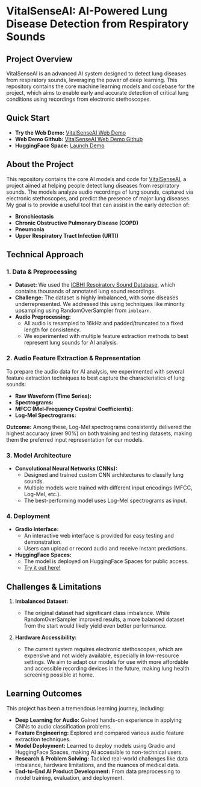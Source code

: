 # VitalSenseAI: AI-Powered Lung Disease Detection from Respiratory Sounds

## Project Overview

VitalSenseAI is an advanced AI system designed to detect lung diseases from respiratory sounds, leveraging the power of deep learning. This repository contains the core machine learning models and codebase for the project, which aims to enable early and accurate detection of critical lung conditions using recordings from electronic stethoscopes. 


## Quick Start
- **Try the Web Demo:** [VitalSenseAI Web Demo](https://vital-sense-ai.vercel.app/)
- **Web Demo Github:** [VitalSenseAI Web Demo Github](https://github.com/jiveshkalra/vital-sense-ai)
- **HuggingFace Space:** [Launch Demo](https://huggingface.co/spaces/jiveshkalra/LungDiseaseDetector) 

## About the Project

This repository contains the core AI models and code for [VitalSenseAI](https://github.com/jiveshkalra/vital-sense-ai), a project aimed at helping people detect lung diseases from respiratory sounds. The models analyze audio recordings of lung sounds, captured via electronic stethoscopes, and predict the presence of major lung diseases. My goal is to provide a useful tool that can assist in the early detection of:

- **Bronchiectasis**
- **Chronic Obstructive Pulmonary Disease (COPD)**
- **Pneumonia**
- **Upper Respiratory Tract Infection (URTI)** 

## Technical Approach

### 1. Data & Preprocessing
- **Dataset:** We used the [ICBHI Respiratory Sound Database](https://www.kaggle.com/datasets/vbookshelf/respiratory-sound-database), which contains thousands of annotated lung sound recordings.
- **Challenge:** The dataset is highly imbalanced, with some diseases underrepresented. We addressed this using techniques like minority upsampling using RandomOverSampler from `imblearn`.
- **Audio Preprocessing:**
  - All audio is resampled to 16kHz and padded/truncated to a fixed length for consistency.
  - We experimented with multiple feature extraction methods to best represent lung sounds for AI analysis.

### 2. Audio Feature Extraction & Representation

To prepare the audio data for AI analysis, we experimented with several feature extraction techniques to best capture the characteristics of lung sounds:
- **Raw Waveform (Time Series):**
- **Spectrograms:** 
- **MFCC (Mel-Frequency Cepstral Coefficients):**  
- **Log-Mel Spectrograms:**  

**Outcome:** Among these, Log-Mel spectrograms consistently delivered the highest accuracy (over 90%) on both training and testing datasets, making them the preferred input representation for our models.


### 3. Model Architecture
- **Convolutional Neural Networks (CNNs):**
  - Designed and trained custom CNN architectures to classify lung sounds.
  - Multiple models were trained with different input encodings (MFCC, Log-Mel, etc.).
  - The best-performing model uses Log-Mel spectrograms as input.

### 4. Deployment
- **Gradio Interface:**
  - An interactive web interface is provided for easy testing and demonstration.
  - Users can upload or record audio and receive instant predictions.
- **HuggingFace Spaces:**
  - The model is deployed on HuggingFace Spaces for public access.
  - [Try it out here!](https://huggingface.co/spaces/jiveshkalra/LungDiseaseDetector) 

## Challenges & Limitations 

1. **Imbalanced Dataset:**
   - The original dataset had significant class imbalance. While RandomOverSampler improved results, a more balanced dataset from the start would likely yield even better performance. 

2. **Hardware Accessibility:**
   - The current system requires electronic stethoscopes, which are expensive and not widely available, especially in low-resource settings. We aim to adapt our models for use with more affordable and accessible recording devices in the future, making lung health screening possible at home.  

## Learning Outcomes

This project has been a tremendous learning journey, including:
- **Deep Learning for Audio:** Gained hands-on experience in applying CNNs to audio classification problems.
- **Feature Engineering:** Explored and compared various audio feature extraction techniques.
- **Model Deployment:** Learned to deploy models using Gradio and HuggingFace Spaces, making AI accessible to non-technical users.
- **Research & Problem Solving:** Tackled real-world challenges like data imbalance, hardware limitations, and the nuances of medical data.
- **End-to-End AI Product Development:** From data preprocessing to model training, evaluation, and deployment.

